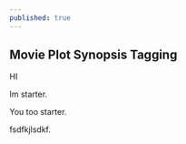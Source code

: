 ```yaml
---
published: true
---
```

## Movie Plot Synopsis Tagging

HI 

Im starter.

You too starter.

fsdfkjlsdkf.